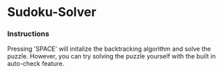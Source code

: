 # Sudoku-Solver

### Instructions
Pressing 'SPACE' will initalize the backtracking algorithm and solve the puzzle. However, you can try solving the puzzle yourself with the built in auto-check feature. 
